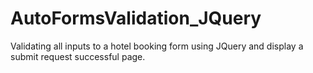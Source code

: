 # AutoFormsValidation_JQuery
Validating all inputs to a hotel booking form using JQuery and display a submit request successful page.
